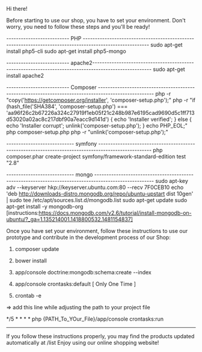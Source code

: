 Hi there!

Before starting to use our shop, you have to set your environment.
Don't worry, you need to follow these steps and you'll be ready!  

-------------------------- PHP ---------------------------------------------------------------------------------------------------------
sudo apt-get install php5-cli
sudo apt-get install php5-mongo

-------------------------- apache2------------------------------------------------------------------------------------------------------
sudo apt-get install apache2

-------------------------- Composer -----------------------------------------------------------------------------------------------------
php -r "copy('https://getcomposer.org/installer', 'composer-setup.php');"
php -r "if (hash_file('SHA384', 'composer-setup.php') === 'aa96f26c2b67226a324c27919f1eb05f21c248b987e6195cad9690d5c1ff713d53020a02ac8c217dbf90a7eacc9d141d') { echo 'Installer verified'; } else { echo 'Installer corrupt'; unlink('composer-setup.php'); } echo PHP_EOL;"
php composer-setup.php
php -r "unlink('composer-setup.php');"

---------------------------- symfony ----------------------------------------------------------------------------------------------------
php composer.phar create-project symfony/framework-standard-edition test "2.8"

---------------------------- mongo ------------------------------------------------------------------------------------------------------
sudo apt-key adv --keyserver hkp://keyserver.ubuntu.com:80 --recv 7F0CEB10
echo 'deb http://downloads-distro.mongodb.org/repo/ubuntu-upstart dist 10gen' | sudo tee /etc/apt/sources.list.d/mongodb.list
sudo apt-get update
sudo apt-get install -y mongodb-org
[instructions:https://docs.mongodb.com/v2.6/tutorial/install-mongodb-on-ubuntu/?_ga=1.135214001.1418800532.1481154837]

Once you have set your environment, follow these instructions to use our prototype and contribute in the development process of our Shop:

1) composer update

2) bower install

3)  app/console doctrine:mongodb:schema:create --index

4) app/console crontasks:default [ Only One Time ]

4)  crontab -e 

=> add this line while adjusting the path to your project file


*/5 * * * * php {PATH_To_YOur_File}/app/console crontasks:run

_______________________________________________

If you follow these instructions properly, you may find the products updated automatically at /list
Enjoy using our online shopping website!


